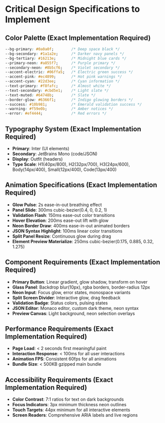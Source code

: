 # Critical Design Specifications to Implement

## Color Palette (Exact Implementation Required)
```css
--bg-primary: #0a0a0f;        /* Deep space black */
--bg-secondary: #1a1a2e;      /* Darker navy panels */
--bg-tertiary: #16213e;       /* Midnight blue cards */
--primary-neon: #a855f7;      /* Purple primary */
--secondary-neon: #8b5cf6;    /* Violet secondary */
--accent-electric: #06ffa5;   /* Electric green success */
--accent-pink: #ec4899;       /* Hot pink warnings */
--accent-cyan: #22d3ee;       /* Cyan information */
--text-primary: #f8fafc;      /* Almost white */
--text-secondary: #cbd5e1;    /* Light slate */
--text-muted: #64748b;        /* Slate */
--border-glow: #6366f1;       /* Indigo glowing borders */
--success: #10b981;           /* Emerald validation success */
--warning: #f59e0b;           /* Amber notices */
--error: #ef4444;             /* Red errors */
```

## Typography System (Exact Implementation Required)
- **Primary**: Inter (UI elements)
- **Secondary**: JetBrains Mono (code/JSON)  
- **Display**: Outfit (headers)
- **Type Scale**: H1(40px/800), H2(32px/700), H3(24px/600), Body(14px/400), Small(12px/400), Code(13px/400)

## Animation Specifications (Exact Implementation Required)
- **Glow Pulse**: 2s ease-in-out breathing effect
- **Panel Slide**: 300ms cubic-bezier(0.4, 0, 0.2, 1)
- **Validation Flash**: 150ms ease-out color transitions
- **Hover Elevation**: 200ms ease-out lift with glow
- **Neon Border Draw**: 400ms ease-in-out animated borders
- **JSON Syntax Highlight**: 100ms linear color transitions
- **Split Panel Resize**: Continuous glow during drag
- **Element Preview Materialize**: 250ms cubic-bezier(0.175, 0.885, 0.32, 1.275)

## Component Requirements (Exact Implementation Required)
- **Primary Button**: Linear gradient, glow shadow, transform on hover
- **Glass Panel**: Backdrop blur(10px), rgba borders, border-radius 12px
- **Neon Input**: Focus glow, error states, monospace variants
- **Split Screen Divider**: Interactive glow, drag feedback
- **Validation Badge**: Status colors, pulsing states
- **JSON Editor**: Monaco editor, custom dark theme, neon syntax
- **Preview Canvas**: Light background, neon selection overlays

## Performance Requirements (Exact Implementation Required)
- **Page Load**: < 2 seconds first meaningful paint
- **Interaction Response**: < 100ms for all user interactions
- **Animation FPS**: Consistent 60fps for all animations
- **Bundle Size**: < 500KB gzipped main bundle

## Accessibility Requirements (Exact Implementation Required)
- **Color Contrast**: 7:1 ratios for text on dark backgrounds
- **Focus Indicators**: 3px minimum thickness neon outlines
- **Touch Targets**: 44px minimum for all interactive elements
- **Screen Readers**: Comprehensive ARIA labels and live regions
